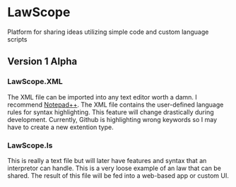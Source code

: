 # LawScope
Platform for sharing ideas utilizing simple code and custom language scripts

## Version 1 Alpha
### LawScope.XML
The XML file can be imported into any text editor worth a damn. I recommend [Notepad++](https://notepad-plus-plus.org/).
The XML file contains the user-defined language rules for syntax highlighting. This feature will change drastically during development. Currently, Github is highlighting wrong keywords so I may have to create a new extention type.

### LawScope.ls
This is really a text file but will later have features and syntax that an interpretor can handle. This is a very loose example of an law that can be shared. The result of this file will be fed into a web-based app or custom UI.
